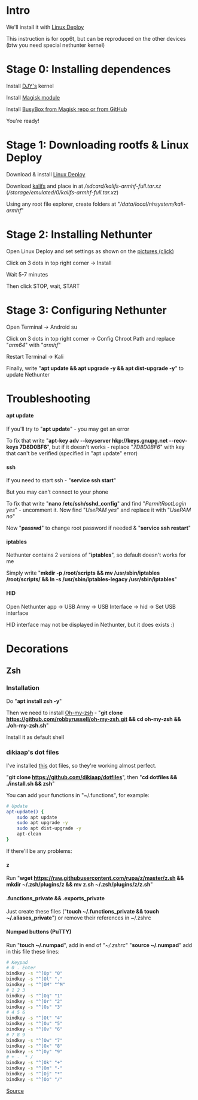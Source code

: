 # Intro
We'll install it with [Linux Deploy](https://play.google.com/store/apps/details?id=ru.meefik.linuxdeploy)

This instruction is for opp6t, but can be reproduced on the other devices (btw you need special nethunter kernel)

# Stage 0: Installing dependences
Install [DJY's](https://github.com/johanlike/DJY-Oneplus6-or-Oneplus6T-Nethunter-Andrax-Kernel) kernel

Install [Magisk module](https://drive.google.com/file/d/16PS3NMm4Rf8-InuktamXA8U69VskBYqA/view?usp=sharing)

Install [BusyBox from Magisk repo or from GitHub](https://github.com/Magisk-Modules-Repo/busybox-ndk)

You're ready!

# Stage 1: Downloading rootfs & Linux Deploy
Download & install [Linux Deploy](https://play.google.com/store/apps/details?id=ru.meefik.linuxdeploy)

Download [kalifs](https://build.nethunter.com/kalifs/kalifs-latest/kalifs-armhf-full.tar.xz) and place in at */sdcard/kalifs-armhf-full.tar.xz* (*/storage/emulated/0/kalifs-armhf-full.tar.xz*)

Using any root file explorer, create folders at "*/data/local/nhsystem/kali-armhf*"

# Stage 2: Installing Nethunter

Open Linux Deploy and set settings as shown on the [pictures (click)](https://imgur.com/a/6DxbfAQ)

Click on 3 dots in top right corner -> Install

Wait 5-7 minutes

Then click STOP, wait, START

# Stage 3: Configuring Nethunter

Open Terminal -> Android su

Click on 3 dots in top right corner -> Config Chroot Path and replace "*arm64*" with "*armhf*"

Restart Terminal -> Kali

Finally, write "**apt update && apt upgrade -y && apt dist-upgrade -y**" to update Nethunter

# Troubleshooting

#### apt update
If you'll try to "**apt update**" - you may get an error

To fix that write "**apt-key adv --keyserver hkp://keys.gnupg.net --recv-keys 7D8D0BF6**", but if it doesn't works - replace "*7D8D0BF6*" with key that can't be verified (specified in "apt update" error)

#### ssh
If you need to start ssh - "**service ssh start**"

But you may can't connect to your phone

To fix that write "**nano /etc/ssh/sshd_config**" and find "*PermitRootLogin yes*" - uncomment it. Now find "*UsePAM yes*" and replace it with "*UsePAM no*"

Now "**passwd**" to change root password if needed & "**service ssh restart**"

#### iptables
Nethunter contains 2 versions of "**iptables**", so default doesn't works for me

Simply write "**mkdir -p /root/scripts  && mv /usr/sbin/iptables /root/scripts/ && ln -s /usr/sbin/iptables-legacy /usr/sbin/iptables**"

#### HID
Open Nethunter app -> USB Army -> USB Interface -> hid -> Set USB interface

HID interface may not be displayed in Nethunter, but it does exists :)

# Decorations

## Zsh
### Installation
Do "**apt install zsh -y**"

Then we need to install [Oh-my-zsh](https://github.com/robbyrussell/oh-my-zsh) - "**git clone https://github.com/robbyrussell/oh-my-zsh.git && cd oh-my-zsh && ./oh-my-zsh.sh**"

Install it as default shell

### dikiaap's dot files
I've installed [this](https://github.com/dikiaap/dotfiles) dot files, so they're working almost perfect.

"**git clone https://github.com/dikiaap/dotfiles**", then "**cd dotfiles && ./install.sh && zsh**"

You can add your functions in "~/.functions", for example:
```sh
# Update
apt-update() {
    sudo apt update
    sudo apt upgrade -y
    sudo apt dist-upgrade -y
    apt-clean
}
```

If there'll be any problems:

#### z
Run "**wget https://raw.githubusercontent.com/rupa/z/master/z.sh && mkdir ~/.zsh/plugins/z && mv z.sh ~/.zsh/plugins/z/z.sh**"

#### .functions_private && .exports_private
Just create these files ("**touch ~/.functions_private && touch ~/.aliases_private**") or remove their references in ~/.zshrc

#### Numpad buttons (PuTTY)
Run "**touch ~/.numpad**", add in end of "*~/.zshrc*" "**source ~/.numpad**" add in this file these lines:
```sh
# Keypad
# 0 . Enter
bindkey -s "^[Op" "0"
bindkey -s "^[Ol" "."
bindkey -s "^[OM" "^M"
# 1 2 3
bindkey -s "^[Oq" "1"
bindkey -s "^[Or" "2"
bindkey -s "^[Os" "3"
# 4 5 6
bindkey -s "^[Ot" "4"
bindkey -s "^[Ou" "5"
bindkey -s "^[Ov" "6"
# 7 8 9
bindkey -s "^[Ow" "7"
bindkey -s "^[Ox" "8"
bindkey -s "^[Oy" "9"
# + -  * /
bindkey -s "^[Ok" "+"
bindkey -s "^[Om" "-"
bindkey -s "^[Oj" "*"
bindkey -s "^[Oo" "/"
```
[Source](https://superuser.com/questions/742171/zsh-z-shell-numpad-numlock-doesnt-work)
